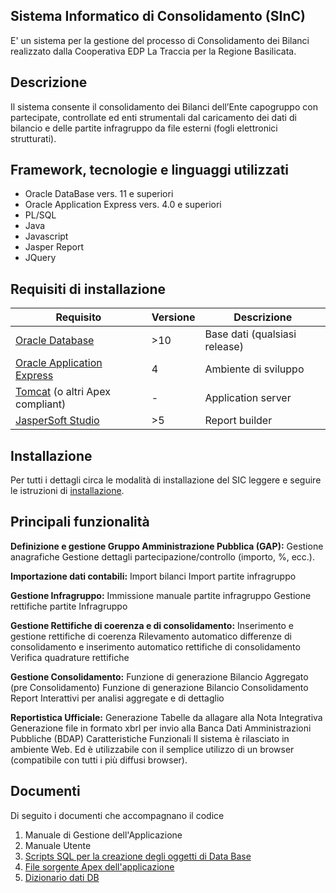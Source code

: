 ﻿

## Sistema Informatico di Consolidamento (SInC)
E' un sistema per la gestione del processo di Consolidamento dei Bilanci realizzato dalla Cooperativa EDP La Traccia per la Regione Basilicata.

## Descrizione
Il sistema consente il consolidamento dei Bilanci dell’Ente capogruppo con partecipate, controllate ed enti strumentali dal caricamento dei dati di bilancio e delle partite infragruppo da file esterni (fogli elettronici strutturati). 

## Framework, tecnologie e linguaggi utilizzati
 - Oracle DataBase vers. 11 e superiori
 - Oracle Application Express vers. 4.0 e superiori
 - PL/SQL
 - Java
 - Javascript
 - Jasper Report
 - JQuery

## Requisiti di installazione
|Requisito| Versione |Descrizione|
|-----------|-----------|---------|
| [Oracle Database](https://www.oracle.com/it/database/) | >10 |Base dati (qualsiasi release)
|[Oracle Application Express](https://apex.oracle.com/)|4|Ambiente di sviluppo
|[Tomcat](https://tomcat.apache.org) (o altri Apex compliant)|-|Application server 
|[JasperSoft Studio](https://community.jaspersoft.com)|>5|Report builder

## Installazione
Per tutti i dettagli circa le modalità di installazione del SIC leggere e seguire le istruzioni di [installazione](www.latraccia.it).

## Principali funzionalità

**Definizione e gestione Gruppo Amministrazione Pubblica (GAP):**
Gestione anagrafiche
Gestione dettagli partecipazione/controllo (importo, %, ecc.).

**Importazione dati contabili:**
Import bilanci
Import partite infragruppo 

**Gestione Infragruppo:**
Immissione manuale partite infragruppo
Gestione rettifiche partite Infragruppo

**Gestione Rettifiche di coerenza e di consolidamento:**
Inserimento e gestione rettifiche di coerenza
Rilevamento automatico differenze di consolidamento e inserimento automatico rettifiche di consolidamento
Verifica quadrature rettifiche

**Gestione Consolidamento:**
Funzione di generazione Bilancio Aggregato (pre Consolidamento)
Funzione di generazione Bilancio Consolidamento
Report Interattivi per analisi aggregate e di dettaglio

**Reportistica Ufficiale:**
Generazione Tabelle da allagare alla Nota Integrativa
Generazione file in formato xbrl per invio alla Banca Dati Amministrazioni Pubbliche (BDAP)
Caratteristiche Funzionali
Il sistema è rilasciato in ambiente Web. Ed è utilizzabile con il semplice utilizzo di un browser (compatibile con tutti i più diffusi browser).

## Documenti
Di seguito i documenti che accompagnano il codice

 1. Manuale di Gestione dell'Applicazione
 2. Manuale Utente
 3. [Scripts SQL per la creazione degli oggetti di Data Base](https://github.com/RegioneBasilicata/SistemaInformaticoConsolidamento/blob/master/SQL/SInC_DB_DDL.sql)
 4. [File sorgente Apex dell'applicazione](https://github.com/RegioneBasilicata/SistemaInformaticoConsolidamento/blob/master/SQL/SInC_Application.sql)
 5. [Dizionario dati DB](https://github.com/RegioneBasilicata/SistemaInformaticoConsolidamento/tree/master/SInC%20DB%20Documentation)
